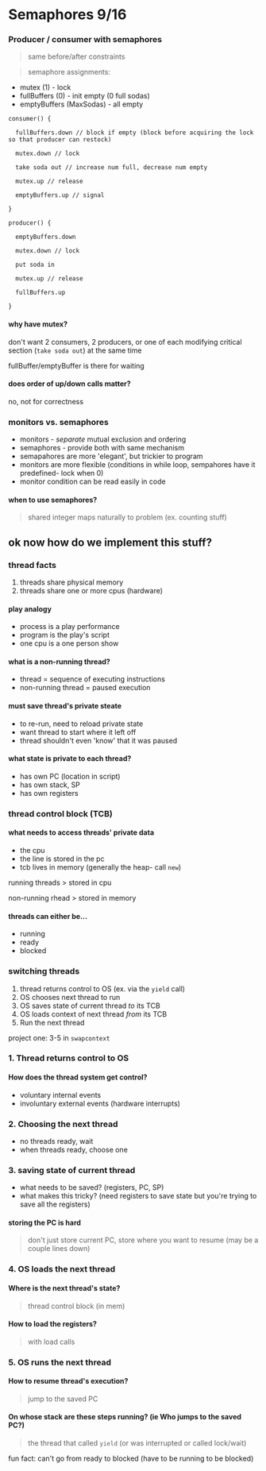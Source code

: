 # Semaphores 9/16

### Producer /  consumer with semaphores

> same before/after constraints

> semaphore assignments: 

* mutex (1) - lock
* fullBuffers (0) - init empty (0 full sodas)
* emptyBuffers (MaxSodas) - all empty 

``` 
consumer() {

  fullBuffers.down // block if empty (block before acquiring the lock so that producer can restock)

  mutex.down // lock
  
  take soda out // increase num full, decrease num empty
  
  mutex.up // release
  
  emptyBuffers.up // signal
  
}

producer() {

  emptyBuffers.down

  mutex.down // lock
  
  put soda in
  
  mutex.up // release
  
  fullBuffers.up
  
}

```

#### why have mutex?

don't want 2 consumers, 2 producers, or one of each modifying critical section (`take soda out`) at the same time

fullBuffer/emptyBuffer is there for waiting

#### does order of up/down calls matter?

no, not for correctness

### monitors vs. semaphores

* monitors - *separate* mutual exclusion and ordering
* semaphores - provide both with same mechanism
* semapahores are more 'elegant', but trickier to program
* monitors are more flexible (conditions in while loop, sempahores have it predefined- lock when 0)
* monitor condition can be read easily in code

#### when to use semaphores?

> shared integer maps naturally to problem (ex. counting stuff)

## ok now how do we implement this stuff? 

### thread facts

1. threads share physical memory
2. threads share one or more cpus (hardware)

#### play analogy

* process is a play performance
* program is the play's script
* one cpu is a one person show

#### what is a non-running thread?

* thread = sequence of executing instructions
* non-running thread = paused execution

#### must save thread's private steate
* to re-run, need to reload private state
* want thread to start where it left off 
* thread shouldn't even 'know' that it was paused

#### what state is private to each thread?
* has own PC (location in script)
* has own stack, SP
* has own registers

### thread control block (TCB)

#### what needs to access threads' private data
* the cpu
* the line is stored in the pc
* tcb lives in memory (generally the heap- call `new`)

running threads > stored in cpu

non-running rhead > stored in memory

#### threads can either be...

* running
* ready
* blocked

### switching threads

1. thread returns control to OS (ex. via the `yield` call)
2. OS chooses next thread to run
3. OS saves state of current thread *to* its TCB
4. OS loads context of next thread *from* its TCB
5. Run the next thread

project one: 3-5 in `swapcontext`

### 1. Thread returns control to OS

#### How does the thread system get control?
* voluntary internal events
* involuntary external events (hardware interrupts)

### 2. Choosing the next thread
* no threads ready, wait
* when threads ready, choose one

### 3. saving state of current thread
* what needs to be saved? (registers, PC, SP)
* what makes this tricky? (need registers to save state but you're trying to save all the registers)

#### storing the PC is hard
> don't just store current PC, store where you want to resume (may be a couple lines down)

### 4. OS loads the next thread 

#### Where is the next thread's state?
> thread control block (in mem)

#### How to load the registers?
> with load calls 

### 5. OS runs the next thread

#### How to resume thread's execution?
> jump to the saved PC

#### On whose stack are these steps running? (ie Who jumps to the saved PC?)
> the thread that called `yield` (or was interrupted or called lock/wait)

fun fact: can't go from ready to blocked (have to be running to be blocked)




